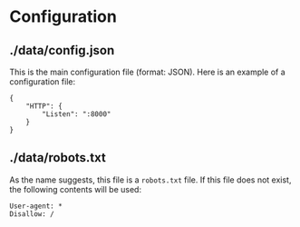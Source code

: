 # Configuration
## ./data/config.json
This is the main configuration file (format: JSON).
Here is an example of a configuration file:

```
{
	"HTTP": {
		"Listen": ":8000"
	}
}
```

## ./data/robots.txt
As the name suggests, this file is a `robots.txt` file.
If this file does not exist, the following contents will be used:

```
User-agent: *
Disallow: /
```
